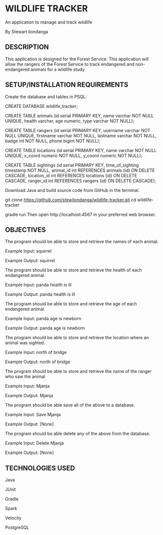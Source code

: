 # WILDLIFE TRACKER
An application to manage and track wildlife

By Stewart ilondanga

## DESCRIPTION
This application is designed for the Forest Service. This application will allow the rangers of the Forest Service to track 
endangered and non-endangered animals for a wildlife study.

## SETUP/INSTALLATION REQUIREMENTS
Create the database and tables in PSQL:

CREATE DATABASE wildlife_tracker; 

CREATE TABLE animals (id serial PRIMARY KEY, name varchar NOT NULL UNIQUE, health varchar, age numeric, type varchar NOT NULL); 

CREATE TABLE rangers (id serial PRIMARY KEY, username varchar NOT NULL UNIQUE, firstname varchar NOT NULL, 
lastname varchar NOT NULL, badge int NOT NULL, phone bigint NOT NULL); 

CREATE TABLE locations (id serial PRIMARY KEY, name varchar NOT NULL UNIQUE, x_coord numeric NOT NULL, 
y_coord numeric NOT NULL); 

CREATE TABLE sightings (id serial PRIMARY KEY, time_of_sighting timestamp NOT NULL, 
animal_id int REFERENCES animals (id) ON DELETE CASCADE, location_id int REFERENCES locations (id) ON DELETE CASCADE, 
ranger_id int REFERENCES rangers (id) ON DELETE CASCADE); 

Download Java and build source code from GitHub in the terminal.

git clone https://github.com/stewilondanga/wildlife-tracker.git cd wildlife-tracker 

gradle run Then open http://localhost:4567 in your preferred web browser.

## OBJECTIVES

The program should be able to store and retrieve the names of each animal. 

Example Input: squirrel 

Example Output: squirrel

The program should be able to store and retrieve the health of each endangered animal. 

Example Input: panda health is ill 

Example Output: panda health is ill

The program should be able to store and retrieve the age of each endangered animal. 

Example Input: panda age is newborn 

Example Output: panda age is newborn

The program should be able to store and retrieve the location where an animal was sighted. 

Example Input: north of bridge 

Example Output: north of bridge

The program should be able to store and retrieve the name of the ranger who saw the animal 

Example Input: Mjanja 

Example Output: Mjanja

The program should be able save all of the above to a database. 

Example Input: Save Mjanja 

Example Output: [None]

The program should be able delete any of the above from the database. 

Example Input: Delete Mjanja 

Example Output: [None]

## TECHNOLOGIES USED

Java 

JUnit 

Gradle 

Spark 

Velocity 

PostgreSQL
